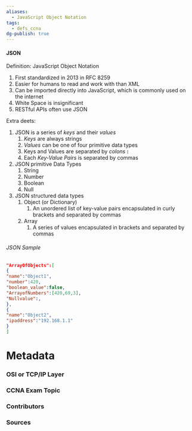 ```yaml
---
aliases:
  - JavaScript Object Notation
tags:
  - defs_ccna
dg-publish: true
---
```

#### JSON
Definition: JavaScript Object Notation
1. First standardized in 2013 in RFC 8259
2. Easier for humans to read and work with than XML
3. Can be imported directly into JavaScript, which is commonly used on the internet
4. White Space is insignificant
5. RESTful APIs often use JSON

Extra deets: 
1. JSON is a series of *keys* and their *values*
	1. *Keys* are always strings
	2. *Values* can be one of four primitive data types
	3. Keys and Values are separated by *colons* **:**
	4. Each *Key-Value Pairs* is separated by commas
2. JSON primitive Data Types
	1. String
	2. Number
	3. Boolean
	4. Null
3. JSON structured data types
	1. Object (or Dictionary)
		1. An unordered list of key-value pairs encapsulated in curly brackets and separated by commas
	2. Array
		1. A series of values encapsulated in brackets and separated by commas
###### JSON Sample
```JSON
"ArrayOfObjects":[
{
"name":"Object1",
"number":420,
"boolean_value":false,
"ArrayofNumbers":[420,69,3],
"Nullvalue":,
},
{
"name":"Object2",
"ipaddress":"192.168.1.1"
}
]
```


# Metadata
### OSI or TCP/IP Layer

### CCNA Exam Topic

### Contributors

### Sources
